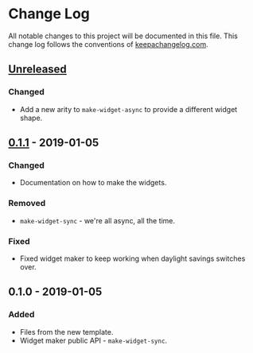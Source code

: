 # Change Log
All notable changes to this project will be documented in this file. This change log follows the conventions of [keepachangelog.com](http://keepachangelog.com/).

## [Unreleased]
### Changed
- Add a new arity to `make-widget-async` to provide a different widget shape.

## [0.1.1] - 2019-01-05
### Changed
- Documentation on how to make the widgets.

### Removed
- `make-widget-sync` - we're all async, all the time.

### Fixed
- Fixed widget maker to keep working when daylight savings switches over.

## 0.1.0 - 2019-01-05
### Added
- Files from the new template.
- Widget maker public API - `make-widget-sync`.

[Unreleased]: https://github.com/your-name/aoc14/compare/0.1.1...HEAD
[0.1.1]: https://github.com/your-name/aoc14/compare/0.1.0...0.1.1
